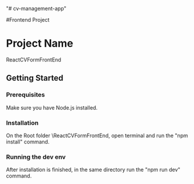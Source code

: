 "# cv-management-app" 

#Frontend Project

# Project Name 
ReactCVFormFrontEnd

## Getting Started 

### Prerequisites 
Make sure you have Node.js installed. 

### Installation
On the Root folder \ReactCVFormFrontEnd, open terminal and run the "npm install" command.

### Running the dev env
After installation is finished, in the same directory run the "npm run dev" command.

